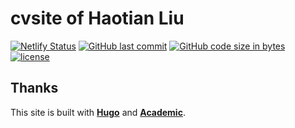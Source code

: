 # cvsite of Haotian Liu

[![Netlify Status](https://api.netlify.com/api/v1/badges/c791a3e3-0ee8-4036-ba16-3717cdbc785d/deploy-status)](https://app.netlify.com/sites/heuristic-bohr-221c70/deploys)
[![GitHub last commit](https://img.shields.io/github/last-commit/ritou11/cvsite.svg?style=flat-square)](https://github.com/ritou11/cvsite)
[![GitHub code size in bytes](https://img.shields.io/github/languages/code-size/ritou11/cvsite.svg?style=flat-square)](https://github.com/ritou11/cvsite)
[![license](https://img.shields.io/github/license/ritou11/cvsite.svg?style=flat-square)](https://github.com/ritou11/cvsite/blob/master/LICENSE.md)

## Thanks
This site is built with [**Hugo**](https://gohugo.io) and [**Academic**](https://github.com/gcushen/hugo-academic).

